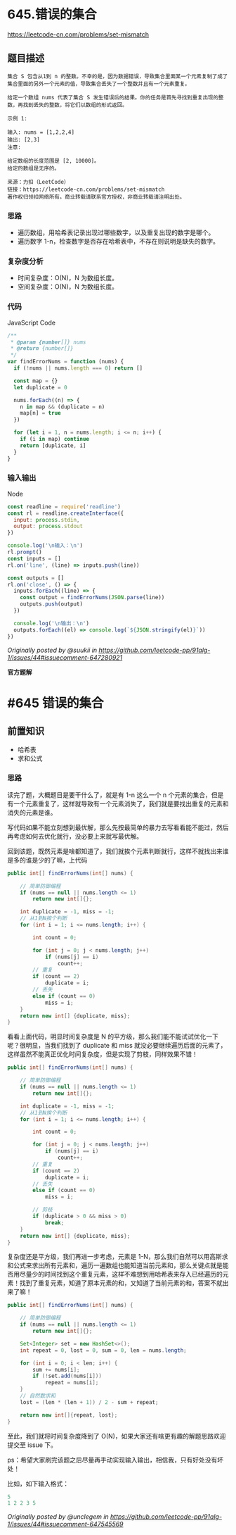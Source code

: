 # 645.错误的集合

https://leetcode-cn.com/problems/set-mismatch

## 题目描述

```
集合 S 包含从1到 n 的整数。不幸的是，因为数据错误，导致集合里面某一个元素复制了成了集合里面的另外一个元素的值，导致集合丢失了一个整数并且有一个元素重复。

给定一个数组 nums 代表了集合 S 发生错误后的结果。你的任务是首先寻找到重复出现的整数，再找到丢失的整数，将它们以数组的形式返回。

示例 1:

输入: nums = [1,2,2,4]
输出: [2,3]
注意:

给定数组的长度范围是 [2, 10000]。
给定的数组是无序的。

来源：力扣（LeetCode）
链接：https://leetcode-cn.com/problems/set-mismatch
著作权归领扣网络所有。商业转载请联系官方授权，非商业转载请注明出处。
```

### 思路

- 遍历数组，用哈希表记录出现过哪些数字，以及重复出现的数字是哪个。
- 遍历数字 1-n，检查数字是否存在哈希表中，不存在则说明是缺失的数字。

### 复杂度分析

- 时间复杂度：O(N)，N 为数组长度。
- 空间复杂度：O(N)，N 为数组长度。

### 代码

JavaScript Code

```js
/**
 * @param {number[]} nums
 * @return {number[]}
 */
var findErrorNums = function (nums) {
  if (!nums || nums.length === 0) return []

  const map = {}
  let duplicate = 0

  nums.forEach((n) => {
    n in map && (duplicate = n)
    map[n] = true
  })

  for (let i = 1, n = nums.length; i <= n; i++) {
    if (i in map) continue
    return [duplicate, i]
  }
}
```

### 输入输出

Node

```js
const readline = require('readline')
const rl = readline.createInterface({
  input: process.stdin,
  output: process.stdout
})

console.log('\n输入：\n')
rl.prompt()
const inputs = []
rl.on('line', (line) => inputs.push(line))

const outputs = []
rl.on('close', () => {
  inputs.forEach((line) => {
    const output = findErrorNums(JSON.parse(line))
    outputs.push(output)
  })

  console.log('\n输出：\n')
  outputs.forEach((el) => console.log(`${JSON.stringify(el)}`))
})
```

_Originally posted by @suukii in https://github.com/leetcode-pp/91alg-1/issues/44#issuecomment-647280921_

**官方题解**

# #645 错误的集合

## 前置知识

- 哈希表
- 求和公式

### 思路

读完了题，大概题目是要干什么了，就是有 1-n 这么一个 n 个元素的集合，但是有一个元素重复了，这样就导致有一个元素消失了，我们就是要找出重复的元素和消失的元素是谁。

写代码如果不能立刻想到最优解，那么先按最简单的暴力去写看看能不能过，然后再考虑如何去优化就行，没必要上来就写最优解。

回到该题，既然元素是啥都知道了，我们就挨个元素判断就行，这样不就找出来谁是多的谁是少的了嘛，上代码

```java
public int[] findErrorNums(int[] nums) {

    // 简单防御编程
    if (nums == null || nums.length <= 1)
        return new int[]{};

    int duplicate = -1, miss = -1;
    // 从1到N挨个判断
    for (int i = 1; i <= nums.length; i++) {

        int count = 0;

        for (int j = 0; j < nums.length; j++)
            if (nums[j] == i)
                count++;
        // 重复
        if (count == 2)
            duplicate = i;
        // 丢失
        else if (count == 0)
            miss = i;
    }
    return new int[] {duplicate, miss};
}
```

看看上面代码，明显时间复杂度是 N 的平方级，那么我们能不能试试优化一下呢？很明显，当我们找到了 duplicate 和 miss 就没必要继续遍历后面的元素了，这样虽然不能真正优化时间复杂度，但是实现了剪枝，同样效果不错！

```java
public int[] findErrorNums(int[] nums) {

    // 简单防御编程
    if (nums == null || nums.length <= 1)
        return new int[]{};

    int duplicate = -1, miss = -1;
    // 从1到N挨个判断
    for (int i = 1; i <= nums.length; i++) {

        int count = 0;

        for (int j = 0; j < nums.length; j++)
            if (nums[j] == i)
                count++;
        // 重复
        if (count == 2)
            duplicate = i;
        // 丢失
        else if (count == 0)
            miss = i;

        // 剪枝
        if (duplicate > 0 && miss > 0)
            break;
    }
    return new int[] {duplicate, miss};
}
```

复杂度还是平方级，我们再进一步考虑，元素是 1-N，那么我们自然可以用高斯求和公式来求出所有元素和，遍历一遍数组也能知道当前元素和，那么关键点就是能否用尽量少的时间找到这个重复元素，这样不难想到用哈希表来存入已经遍历的元素！找到了重复元素，知道了原本元素的和，又知道了当前元素的和，答案不就出来了嘛！

```java
public int[] findErrorNums(int[] nums) {

    // 简单防御编程
    if (nums == null || nums.length <= 1)
        return new int[]{};

    Set<Integer> set = new HashSet<>();
    int repeat = 0, lost = 0, sum = 0, len = nums.length;

    for (int i = 0; i < len; i++) {
        sum += nums[i];
        if (!set.add(nums[i]))
            repeat = nums[i];
    }
    // 自然数求和
    lost = (len * (len + 1)) / 2 - sum + repeat;

    return new int[]{repeat, lost};
}
```

至此，我们就将时间复杂度降到了 O(N)，如果大家还有啥更有趣的解题思路欢迎提交至 issue 下。

ps：希望大家刷完该题之后尽量再手动实现输入输出，相信我，只有好处没有坏处！

比如，如下输入格式：

```java
5
1 2 2 3 5
```

_Originally posted by @unclegem in https://github.com/leetcode-pp/91alg-1/issues/44#issuecomment-647545569_
